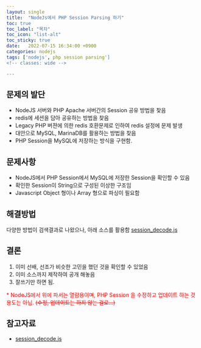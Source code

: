 ```yaml
---
layout: single
title:  "NodeJs에서 PHP Session Parsing 하기"
toc: true
toc_label: "목차"
toc_icon: "list-alt"
toc_sticky: true
date:   2022-07-15 16:34:00 +0900
categories: nodejs
tags: ['nodejs', php session parsing']
<!-- classes: wide -->

---
```



## 문제의 발단
- NodeJS 서버와 PHP Apache 서버간의 Session 공유 방법을 찾음
- redis에 세션을 담아 공유하는 방법을 찾음
- Legacy PHP 버젼에 의한 redis 호환문제로 인하여 redis 설정에 문제 발생
- 대안으로 MySQL, MarinaDB를 활용하는 방법을 찾음
- PHP Session을 MySQL에 저장하는 방식을 구현함.

## 문제사항
- NodeJS에서 PHP Session에서 MySQL에 저장한 Session을 확인할 수 있음
- 확인한 Session이 String으로 구성된 이상한 구조임
- Javascript Object 형이나 Array 형으로 파싱이 필요함

## 해결방법
다양한 방법이 검색결과로 나왔으나, 아래 소스를 활용함
[session_decode.js](https://github.com/vianneyb/phpjs/blob/master/functions/var/session_decode.js)


## 결론
1. 이미 선배, 선조가 비슷한 고민을 했던 것을 확인할 수 있었음
1. 이미 소스까지 제작하여 공개 해놓음
1. 잘쓰기만 하면 됨.

<span style='color:red'>* NodeJS에서 위에 파서는 열람용이며, PHP Session 을 수정하고 업데이트 하는 것용도는 아님. <strike>(수정, 업데이트는 하지 않는 걸로...)</strike></span>


## 참고자료
* [session_decode.js](https://github.com/vianneyb/phpjs/blob/master/functions/var/session_decode.js)